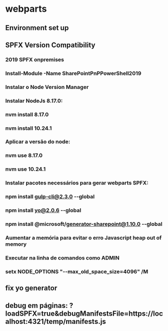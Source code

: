 # webparts

## Environment set up

## SPFX Version Compatibility
### 2019 SPFX onpremises  

### Install-Module -Name SharePointPnPPowerShell2019 

### Instalar o Node Version Manager 

### Instalar NodeJs 8.17.0: 
### nvm install 8.17.0 
### nvm install 10.24.1 

### Aplicar a versão do node: 
### nvm use 8.17.0 
### nvm use 10.24.1 

### Instalar pacotes necessários para gerar webparts SPFX: 
### npm install gulp-cli@2.3.0 --global 
### npm install yo@2.0.6 --global 
### npm install @microsoft/generator-sharepoint@1.10.0 --global 

### Aumentar a memória para evitar o erro Javascript heap out of memory 
### Executar na linha de comandos como ADMIN 
### setx NODE_OPTIONS "--max_old_space_size=4096" /M 

## fix yo generator

## debug em páginas:  ?loadSPFX=true&debugManifestsFile=https://localhost:4321/temp/manifests.js